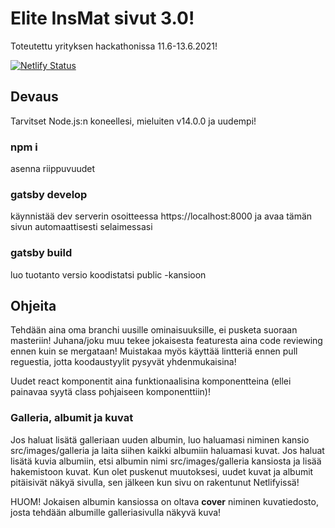 # Elite InsMat sivut 3.0!

Toteutettu yrityksen hackathonissa 11.6-13.6.2021!

[![Netlify Status](https://api.netlify.com/api/v1/badges/e3febd63-9343-4739-aeab-4119d6215309/deploy-status)](https://app.netlify.com/sites/stupefied-davinci-a52454/deploys)

## Devaus

Tarvitset Node.js:n koneellesi, mieluiten v14.0.0 ja uudempi!

### npm i

asenna riippuvuudet

### gatsby develop

käynnistää dev serverin osoitteessa https://localhost:8000 ja avaa tämän sivun automaattisesti selaimessasi

### gatsby build

luo tuotanto versio koodistatsi public -kansioon

## Ohjeita

Tehdään aina oma branchi uusille ominaisuuksille, ei pusketa suoraan masteriin! Juhana/joku muu tekee jokaisesta featuresta aina code reviewing ennen kuin se mergataan! Muistakaa myös käyttää lintteriä ennen pull reguestia, jotta koodaustyylit pysyvät yhdenmukaisina!

Uudet react komponentit aina funktionaalisina komponentteina (ellei painavaa syytä class pohjaiseen komponenttiin)!

### Galleria, albumit ja kuvat

Jos haluat lisätä galleriaan uuden albumin, luo haluamasi niminen kansio src/images/galleria ja laita siihen kaikki albumiin haluamasi kuvat. Jos haluat lisätä kuvia albumiin, etsi albumin nimi src/images/galleria kansiosta ja lisää hakemistoon kuvat. Kun olet puskenut muutoksesi, uudet kuvat ja albumit pitäisivät näkyä sivulla, sen jälkeen kun sivu on rakentunut Netlifyissä!

HUOM! Jokaisen albumin kansiossa on oltava **cover** niminen kuvatiedosto, josta tehdään albumille galleriasivulla näkyvä kuva!
